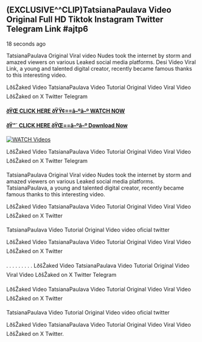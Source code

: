 ## (EXCLUSIVE^^CLIP)TatsianaPaulava Video Original Full HD Tiktok Instagram Twitter Telegram Link #ajtp6

18 seconds ago

TatsianaPaulava Original Viral video Nudes took the internet by storm and amazed viewers on various Leaked social media platforms. Desi Video Viral Link, a young and talented digital creator, recently became famous thanks to this interesting video.

LðšŽaked Video TatsianaPaulava Video Tutorial Original Video Viral Video LðšŽaked on X Twitter Telegram

**[ðŸŒ CLICK HERE ðŸŸ¢==â–ºâ–º WATCH NOW](https://clips-mediaa.blogspot.com/2025/02/video-viral-download.html)**

**[ðŸ”´ CLICK HERE ðŸŒ==â–ºâ–º Download Now](https://clips-mediaa.blogspot.com/2025/02/video-viral-download.html)**

[![WATCH Videos](https://i.imgur.com/dJHk4Zq.gif)](https://clips-mediaa.blogspot.com/2025/02/video-viral-download.html)

LðšŽaked Video TatsianaPaulava Video Tutorial Original Video Viral Video LðšŽaked on X Twitter Telegram

TatsianaPaulava Original Viral video Nudes took the internet by storm and amazed viewers on various Leaked social media platforms. TatsianaPaulava, a young and talented digital creator, recently became famous thanks to this interesting video.

LðšŽaked Video TatsianaPaulava Video Tutorial Original Video Viral Video LðšŽaked on X Twitter

TatsianaPaulava Video Tutorial Original Video video oficial twitter

LðšŽaked Video TatsianaPaulava Video Tutorial Original Video Viral Video LðšŽaked on X Twitter

. . . . . . . . . LðšŽaked Video TatsianaPaulava Video Tutorial Original Video Viral Video LðšŽaked on X Twitter Telegram

LðšŽaked Video TatsianaPaulava Video Tutorial Original Video Viral Video LðšŽaked on X Twitter

TatsianaPaulava Video Tutorial Original Video video oficial twitter

LðšŽaked Video TatsianaPaulava Video Tutorial Original Video Viral Video LðšŽaked on X Twitter.